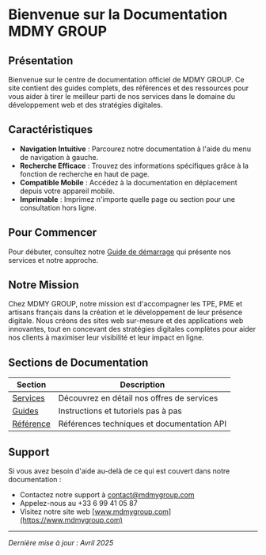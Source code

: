 # Bienvenue sur la Documentation MDMY GROUP

## Présentation

Bienvenue sur le centre de documentation officiel de MDMY GROUP. Ce site contient des guides complets, des références et des ressources pour vous aider à tirer le meilleur parti de nos services dans le domaine du développement web et des stratégies digitales.

## Caractéristiques

- **Navigation Intuitive** : Parcourez notre documentation à l'aide du menu de navigation à gauche.
- **Recherche Efficace** : Trouvez des informations spécifiques grâce à la fonction de recherche en haut de page.
- **Compatible Mobile** : Accédez à la documentation en déplacement depuis votre appareil mobile.
- **Imprimable** : Imprimez n'importe quelle page ou section pour une consultation hors ligne.

## Pour Commencer

Pour débuter, consultez notre [Guide de démarrage](getting-started.md) qui présente nos services et notre approche.

## Notre Mission

Chez MDMY GROUP, notre mission est d'accompagner les TPE, PME et artisans français dans la création et le développement de leur présence digitale. Nous créons des sites web sur-mesure et des applications web innovantes, tout en concevant des stratégies digitales complètes pour aider nos clients à maximiser leur visibilité et leur impact en ligne.

## Sections de Documentation

| Section | Description |
| ------- | ----------- |
| [Services](services/index.md) | Découvrez en détail nos offres de services |
| [Guides](guides/index.md) | Instructions et tutoriels pas à pas |
| [Référence](reference/index.md) | Références techniques et documentation API |

## Support

Si vous avez besoin d'aide au-delà de ce qui est couvert dans notre documentation :

- Contactez notre support à [contact@mdmygroup.com](mailto:contact@mdmygroup.com)
- Appelez-nous au +33 6 99 41 05 87
- Visitez notre site web [www.mdmygroup.com](https://www.mdmygroup.com)

---

*Dernière mise à jour : Avril 2025*